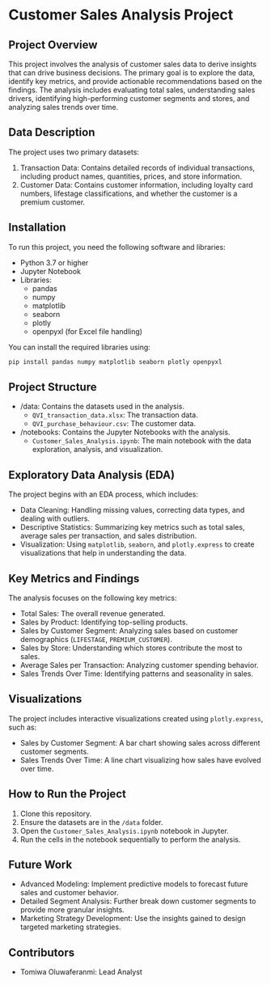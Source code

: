 # Customer Sales Analysis Project

## Project Overview
This project involves the analysis of customer sales data to derive insights that can drive business decisions. The primary goal is to explore the data, identify key metrics, and provide actionable recommendations based on the findings. The analysis includes evaluating total sales, understanding sales drivers, identifying high-performing customer segments and stores, and analyzing sales trends over time.
## Data Description
The project uses two primary datasets:
1. Transaction Data: Contains detailed records of individual transactions, including product names, quantities, prices, and store information.
2. Customer Data: Contains customer information, including loyalty card numbers, lifestage classifications, and whether the customer is a premium customer.

## Installation
To run this project, you need the following software and libraries:
- Python 3.7 or higher
- Jupyter Notebook
- Libraries:
  - pandas
  - numpy
  - matplotlib
  - seaborn
  - plotly
  - openpyxl (for Excel file handling)

You can install the required libraries using:
```bash
pip install pandas numpy matplotlib seaborn plotly openpyxl
```

## Project Structure
- /data: Contains the datasets used in the analysis.
  - `QVI_transaction_data.xlsx`: The transaction data.
  - `QVI_purchase_behaviour.csv`: The customer data.
- /notebooks: Contains the Jupyter Notebooks with the analysis.
  - `Customer_Sales_Analysis.ipynb`: The main notebook with the data exploration, analysis, and visualization.

## Exploratory Data Analysis (EDA)
The project begins with an EDA process, which includes:
- Data Cleaning: Handling missing values, correcting data types, and dealing with outliers.
- Descriptive Statistics: Summarizing key metrics such as total sales, average sales per transaction, and sales distribution.
- Visualization: Using `matplotlib`, `seaborn`, and `plotly.express` to create visualizations that help in understanding the data.

## Key Metrics and Findings
The analysis focuses on the following key metrics:
- Total Sales: The overall revenue generated.
- Sales by Product: Identifying top-selling products.
- Sales by Customer Segment: Analyzing sales based on customer demographics (`LIFESTAGE`, `PREMIUM_CUSTOMER`).
- Sales by Store: Understanding which stores contribute the most to sales.
- Average Sales per Transaction: Analyzing customer spending behavior.
- Sales Trends Over Time: Identifying patterns and seasonality in sales.

## Visualizations
The project includes interactive visualizations created using `plotly.express`, such as:
- Sales by Customer Segment: A bar chart showing sales across different customer segments.
- Sales Trends Over Time: A line chart visualizing how sales have evolved over time.


## How to Run the Project
1. Clone this repository.
2. Ensure the datasets are in the `/data` folder.
3. Open the `Customer_Sales_Analysis.ipynb` notebook in Jupyter.
4. Run the cells in the notebook sequentially to perform the analysis.

## Future Work
- Advanced Modeling: Implement predictive models to forecast future sales and customer behavior.
- Detailed Segment Analysis: Further break down customer segments to provide more granular insights.
- Marketing Strategy Development: Use the insights gained to design targeted marketing strategies.

## Contributors
- Tomiwa Oluwaferanmi: Lead Analyst

